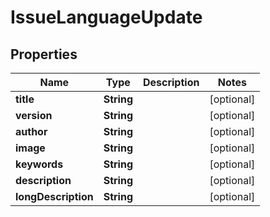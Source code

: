 # IssueLanguageUpdate

## Properties
Name | Type | Description | Notes
------------ | ------------- | ------------- | -------------
**title** | **String** |  |  [optional]
**version** | **String** |  |  [optional]
**author** | **String** |  |  [optional]
**image** | **String** |  |  [optional]
**keywords** | **String** |  |  [optional]
**description** | **String** |  |  [optional]
**longDescription** | **String** |  |  [optional]
